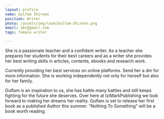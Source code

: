 ```yaml
---
layout: profile
name: Gulfam Shireen
position: Writer
photo: /assets/img/team/Gulfam-Shireen.png
email: abc@gmail.com
tags: female writer

---
```

She is a passionate teacher and a confident writer. As a teacher she prepares her students for their best careers and as a writer she provides her best writing skills in articles, contents, ebooks and research work.

Currently providing her best services on online platforms. Send her a dm for more information. She is working independently not only for herself but also for her family.

Gulfam is an inspiration to us, she has battle many battles and still keeps fighting for the future she deserves. Over here at IziMarkPublishing we look forward to making her dreams her reality. Gulfam is set to release her first book as a published Author this summer. “Nothing To Something” will be a book worth reading.

